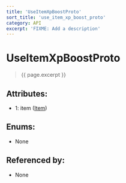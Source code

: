 ```yaml
---
title: 'UseItemXpBoostProto'
sort_title: 'use_item_xp_boost_proto'
category: API
excerpt: 'FIXME: Add a description'
---
```


[comment]: <> (THIS PART IS GENERATED - AKA DON'T EDIT THIS PART MANUALLY)

# UseItemXpBoostProto

> {{ page.excerpt }}

## Attributes:

- 1: item ([Item](../../enums/Item/))

## Enums:

- None

## Referenced by:

- None

[comment]: <> (YOU CAN EDIT AFTER THIS)
